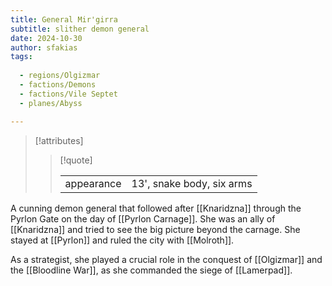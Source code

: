 ```yaml
---
title: General Mir'girra
subtitle: slither demon general
date: 2024-10-30
author: sfakias
tags:
  
  - regions/Olgizmar
  - factions/Demons
  - factions/Vile Septet
  - planes/Abyss

---
```

> [!attributes]
> 
> > [!quote]
> >
> > | | |
> > | --- | --- |
> > | appearance | 13', snake body, six arms |

A cunning demon general that followed after [[Knaridzna]] through the Pyrlon Gate on the day of [[Pyrlon Carnage]]. She was an ally of [[Knaridzna]] and tried to see the big picture beyond the carnage. She stayed at [[Pyrlon]] and ruled the city with [[Molroth]].

As a strategist, she played a crucial role in the conquest of [[Olgizmar]] and the [[Bloodline War]], as she commanded the siege of [[Lamerpad]].